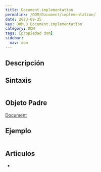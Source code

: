 ```yaml
---
title: Document.implementation
permalink: /DOM/Document/implementation/
date: 2023-09-25
key: DOM.D.Document.implementation
category: DOM
tags: [propiedad dom]
sidebar:
  nav: dom
---
```


## Descripción


## Sintaxis


```javascript

```


## Objeto Padre


[Document](https://www.w3api.com/DOM/Document/)


## Ejemplo


```javascript

```


## Artículos

- 
